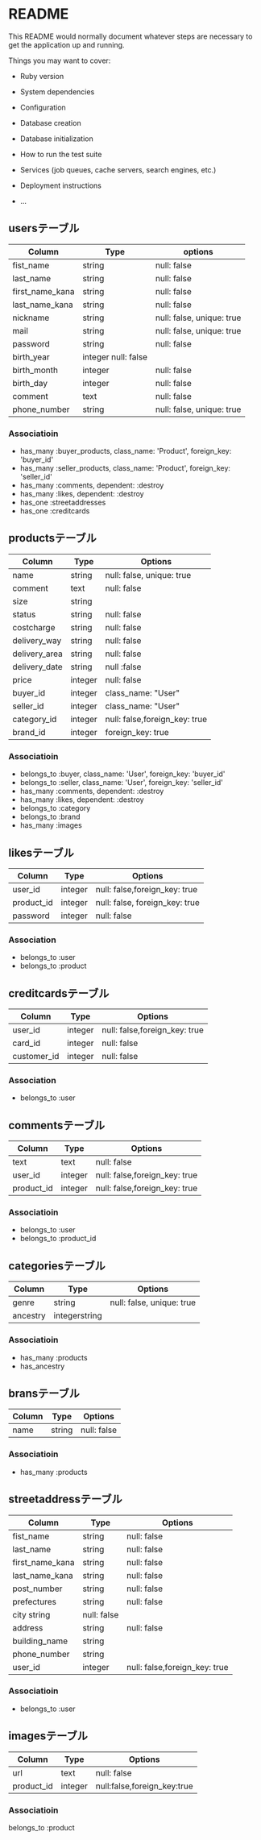 # README

This README would normally document whatever steps are necessary to get the
application up and running.

Things you may want to cover:

* Ruby version

* System dependencies

* Configuration

* Database creation

* Database initialization

* How to run the test suite

* Services (job queues, cache servers, search engines, etc.)

* Deployment instructions

* ...

## usersテーブル
|Column|Type|options|
|------|----|-------|
|fist_name|string|null: false|
|last_name|string|null: false|
|first_name_kana|string|null: false|
|last_name_kana|string|null: false|
|nickname|string|null: false, unique: true|
|mail|string|null: false, unique: true|
|password|string|null: false|
|birth_year|integer null: false|
|birth_month|integer|null: false|
|birth_day|integer|null: false|
|comment|text|null: false|
|phone_number|string|null: false, unique: true|

### Associatioin
- has_many :buyer_products, class_name: 'Product', foreign_key: 'buyer_id'
- has_many :seller_products, class_name: 'Product', foreign_key: 'seller_id'
- has_many :comments, dependent: :destroy
- has_many :likes, dependent: :destroy
- has_one :streetaddresses
- has_one :creditcards

## productsテーブル
|Column|Type|Options|
|------|----|-------|
|name|string|null: false, unique: true|
|comment|text|null: false|
|size|string|	
|status|string|null: false|
|costcharge|string|null: false|
|delivery_way|string|null: false|
|delivery_area|string|null: false|
|delivery_date|string|null :false|
|price|integer|null: false|
|buyer_id|integer|class_name: "User"|
|seller_id|integer|class_name: "User"|
|category_id|integer|null: false,foreign_key: true|
|brand_id|integer|foreign_key: true|

### Associatioin
- belongs_to :buyer, class_name: 'User', foreign_key: 'buyer_id'
- belongs_to :seller, class_name: 'User', foreign_key: 'seller_id'
- has_many :comments, dependent: :destroy
- has_many :likes, dependent: :destroy
- belongs_to :category
- belongs_to :brand
- has_many :images

## likesテーブル
|Column|Type|Options|
|------|----|-------|
|user_id|integer|null: false,foreign_key: true|
|product_id|integer|null: false, foreign_key: true|
|password|integer|null: false|

### Association
- belongs_to :user
- belongs_to :product

## creditcardsテーブル
|Column|Type|Options|
|------|----|-------|
|user_id|integer|null: false,foreign_key: true|
|card_id|integer|null: false|
|customer_id|integer|null: false|

### Association
- belongs_to :user

## commentsテーブル
|Column|Type|Options|
|------|----|-------|
|text|text|null: false|
|user_id|integer|null: false,foreign_key: true|
|product_id|integer|null: false,foreign_key: true|

### Associatioin
- belongs_to :user
- belongs_to :product_id

## categoriesテーブル
|Column|Type|Options|
|------|----|-------|
|genre|string|null: false, unique: true|
|ancestry|integerstring| |

### Associatioin
- has_many :products
- has_ancestry

## bransテーブル
|Column|Type|Options|
|------|----|-------|
|name|string|null: false|

### Associatioin
- has_many :products

## streetaddressテーブル
|Column|Type|Options|
|------|----|-------|
|fist_name|string|null: false|
|last_name|string|null: false|
|first_name_kana|string|null: false|
|last_name_kana|string|null: false|
|post_number|string|null: false|
|prefectures|string|null: false|
|city string|null: false|
|address|string|null: false|
|building_name|string||
|phone_number|string||
|user_id|integer|null: false,foreign_key: true|

### Associatioin
- belongs_to :user

## imagesテーブル
|Column|Type|Options|
|------|----|-------|
|url|text|null: false|
|product_id|integer|null:false,foreign_key:true|

### Associatioin
belongs_to :product